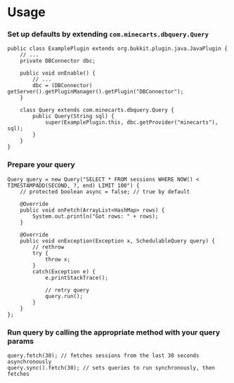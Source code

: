 # Usage

### Set up defaults by extending `com.minecarts.dbquery.Query`

    public class ExamplePlugin extends org.bukkit.plugin.java.JavaPlugin {
        // ...
        private DBConnector dbc;

        public void onEnable() {
            // ...
            dbc = (DBConnector) getServer().getPluginManager().getPlugin("DBConnector");
        }
        
        class Query extends com.minecarts.dbquery.Query {
            public Query(String sql) {
                super(ExamplePlugin.this, dbc.getProvider("minecarts"), sql);
            }
        }
    }

### Prepare your query

    Query query = new Query("SELECT * FROM sessions WHERE NOW() < TIMESTAMPADD(SECOND, ?, end) LIMIT 100") {
        // protected boolean async = false; // true by default

        @Override
        public void onFetch(ArrayList<HashMap> rows) {
            System.out.println("Got rows: " + rows);
        }

        @Override
        public void onException(Exception x, SchedulableQuery query) {
            // rethrow
            try {
                throw x;
            }
            catch(Exception e) {
                e.printStackTrace();

                // retry query
                query.run();
            }
        }
    };

### Run query by calling the appropriate method with your query params

    query.fetch(30); // fetches sessions from the last 30 seconds asynchronously
    query.sync().fetch(30); // sets queries to run synchronously, then fetches
